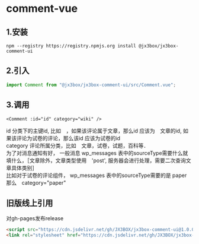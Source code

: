 # comment-vue

## 1.安装
```
npm --registry https://registry.npmjs.org install @jx3box/jx3box-comment-ui
```

## 2.引入

```javascript
import Comment from "@jx3box/jx3box-comment-ui/src/Comment.vue";
```

## 3.调用
```
<Comment :id="id" category="wiki" />
```
id 分类下的主键id, 比如　，如果该评论属于文章，那么id 应该为　文章的id, 如果该评论为试卷的评论，那么该id 应该为试卷的id  
category 评论所属分类，比如　文章，试卷，试题，百科等．  
为了对消息通知有好， 一般消息 wp_messages 表中的sourceType需要什么就填什么，［文章除外，文章类型使用　'post', 服务器会进行处理，需要二次查询文章具体类别］  
比如对于试卷的评论组件， wp_messages 表中的sourceType需要的是 paper 那么　category="paper"  


## 旧版线上引用
对gh-pages发布release
```html
<script src="https://cdn.jsdelivr.net/gh/JX3BOX/jx3box-comment-ui@1.0.0/comment.umd.min.js"></script>
<link rel="stylesheet" href="https://cdn.jsdelivr.net/gh/JX3BOX/jx3box-comment-ui@1.0.0/comment.css" />
```
